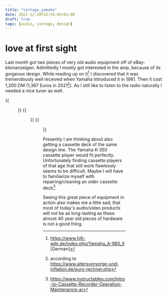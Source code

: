```yaml
---
title: "vintage_yamaha"
date: 2021-12-20T15:54:03+01:00
draft: true
tags: [audio, vintage, design]
---
```


# love at first sight

Last month got two pieces of very old audio equipment off of eBay-kleinanzeigen. Admittedly I mostly got interested in the amp, because of its *gorgeous* design. While reading up on it[^1] I discovered that it was tremendously well received when Yamaha introduced it in 1981. Then it cost 1,200 DM (1,367 Euros in 2021[^2]). As I still like to listen to the radio naturally I needed a nice tuner as well.  

{{<figure src="/img/yamaha_front.jpg" title="front view">}}
{{<figure src="/img/yamaha_tuner_right.jpg" title="signal reception indicator of the tuner">}}
{{<figure src="/img/yamaha_amp_detail.jpg" title="amp detail">}}

Presently I am thinking about also getting a cassette deck of the same design line. The Yamaha K-350 cassette player would fit perfectly. Unfortunately finding cassette players of that age that still work flawlessly seems to be difficult. Maybe I will have to familiarize myself with repairing/cleaning an older cassette deck[^3].

Seeing this great piece of equipment in action also makes me a little sad; that most of today's audio/video products will *not* be as long-lasting as these almost 40 year old pieces of hardware is not a good thing.  

[^1]: https://www.hifi-wiki.de/index.php/Yamaha_A-960_II [German]
[^2]: according to https://www.altersvorsorge-und-inflation.de/euro-rechner.php
[^3]: https://www.instructables.com/Intro-to-Cassette-Recorder-Operation-Maintenance-a/